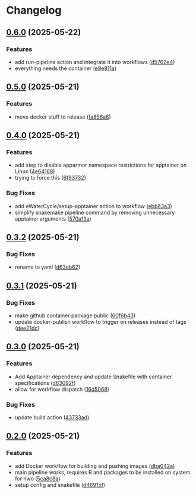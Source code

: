 # Changelog

## [0.6.0](https://github.com/BHKLAB-DataProcessing/ccle-treatmentresponse-snakemake/compare/v0.5.0...v0.6.0) (2025-05-22)


### Features

* add run-pipeline action and integrate it into workflows ([d5762e4](https://github.com/BHKLAB-DataProcessing/ccle-treatmentresponse-snakemake/commit/d5762e4c4dfbab36b32d3636ba4ec8d43871c2bc))
* everything needs the container ([e9e911a](https://github.com/BHKLAB-DataProcessing/ccle-treatmentresponse-snakemake/commit/e9e911a07a1dfeecfc907e44c332ae47b787d618))

## [0.5.0](https://github.com/BHKLAB-DataProcessing/ccle-treatmentresponse-snakemake/compare/v0.4.0...v0.5.0) (2025-05-21)


### Features

* move docker stuff to release ([fa856a6](https://github.com/BHKLAB-DataProcessing/ccle-treatmentresponse-snakemake/commit/fa856a6d55965b9649b30c5a68af72efb42f32cc))

## [0.4.0](https://github.com/BHKLAB-DataProcessing/ccle-treatmentresponse-snakemake/compare/v0.3.2...v0.4.0) (2025-05-21)


### Features

* add step to disable apparmor namespace restrictions for apptainer on Linux ([4e64168](https://github.com/BHKLAB-DataProcessing/ccle-treatmentresponse-snakemake/commit/4e641683c5fe1f130fa5e84ce246eb04312760c1))
* trying to force this ([6f93732](https://github.com/BHKLAB-DataProcessing/ccle-treatmentresponse-snakemake/commit/6f937321b478b57c5a6559dbd770ac0428795216))


### Bug Fixes

* add eWaterCycle/setup-apptainer action to workflow ([ebb63a3](https://github.com/BHKLAB-DataProcessing/ccle-treatmentresponse-snakemake/commit/ebb63a391de1e81537be22d0beaa0e85af597e64))
* simplify snakemake pipeline command by removing unnecessary apptainer arguments ([570a13a](https://github.com/BHKLAB-DataProcessing/ccle-treatmentresponse-snakemake/commit/570a13af04c57345d6d567b231a0c327092ce9b0))

## [0.3.2](https://github.com/BHKLAB-DataProcessing/ccle-treatmentresponse-snakemake/compare/v0.3.1...v0.3.2) (2025-05-21)


### Bug Fixes

* rename to yaml ([d63eb62](https://github.com/BHKLAB-DataProcessing/ccle-treatmentresponse-snakemake/commit/d63eb62543d83922e55a37ffc5e5ff490b8d110b))

## [0.3.1](https://github.com/BHKLAB-DataProcessing/ccle-treatmentresponse-snakemake/compare/v0.3.0...v0.3.1) (2025-05-21)


### Bug Fixes

* make github container package public ([60f6b43](https://github.com/BHKLAB-DataProcessing/ccle-treatmentresponse-snakemake/commit/60f6b43ae49f9412619f65b49d6750cd31b00a32))
* update docker-publish workflow to trigger on releases instead of tags ([dee21dc](https://github.com/BHKLAB-DataProcessing/ccle-treatmentresponse-snakemake/commit/dee21dc45faa7f95291516055cf5d919cfea2b4b))

## [0.3.0](https://github.com/BHKLAB-DataProcessing/ccle-treatmentresponse-snakemake/compare/v0.2.0...v0.3.0) (2025-05-21)


### Features

* Add Apptainer dependency and update Snakefile with container specifications ([d63092f](https://github.com/BHKLAB-DataProcessing/ccle-treatmentresponse-snakemake/commit/d63092fd8b0dad097b93b32a60fdf521d451cc84))
* allow for workflow dispatch ([16d5068](https://github.com/BHKLAB-DataProcessing/ccle-treatmentresponse-snakemake/commit/16d506868862baa6fc15fb2896ded1793983a9ea))


### Bug Fixes

* update build action ([43733ad](https://github.com/BHKLAB-DataProcessing/ccle-treatmentresponse-snakemake/commit/43733adb5f8a1cbce209fc06ff791b17b66fe5d6))

## [0.2.0](https://github.com/BHKLAB-DataProcessing/ccle-treatmentresponse-snakemake/compare/v0.1.0...v0.2.0) (2025-05-21)


### Features

* add Docker workflow for building and pushing images ([dba042a](https://github.com/BHKLAB-DataProcessing/ccle-treatmentresponse-snakemake/commit/dba042ac87f7b721333a2b0235ebfc8800dd2e46))
* main pipeline works, requires R and packages to be installed on system for nwo ([5ca8c8a](https://github.com/BHKLAB-DataProcessing/ccle-treatmentresponse-snakemake/commit/5ca8c8a8bb4991672c9279104392022d264f38ea))
* setup config and snakefile ([d46915f](https://github.com/BHKLAB-DataProcessing/ccle-treatmentresponse-snakemake/commit/d46915fe690c371d6cdf73091dd32617270547de))
